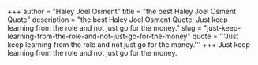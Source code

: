 +++
author = "Haley Joel Osment"
title = "the best Haley Joel Osment Quote"
description = "the best Haley Joel Osment Quote: Just keep learning from the role and not just go for the money."
slug = "just-keep-learning-from-the-role-and-not-just-go-for-the-money"
quote = '''Just keep learning from the role and not just go for the money.'''
+++
Just keep learning from the role and not just go for the money.

